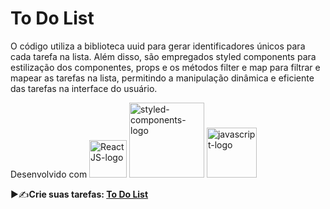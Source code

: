 # To Do List

O código utiliza a biblioteca uuid para gerar identificadores únicos para cada tarefa na lista. Além disso, são empregados styled components para estilização dos componentes, props e os métodos filter e map para filtrar e mapear as tarefas na lista, permitindo a manipulação dinâmica e eficiente das tarefas na interface do usuário.

Desenvolvido com <img width="60px" src="https://img.shields.io/badge/React-20232A?style=for-the-badge&logo=react&logoColor=61DAFB" alt="ReactJS-logo" />  <img width="120px" src="https://img.shields.io/badge/styled--components-DB7093?style=for-the-badge&logo=styled-components&logoColor=white" alt="styled-components-logo"/> <img width="80px" src="https://img.shields.io/badge/JavaScript-F7DF1E?style=for-the-badge&logo=javascript&logoColor=black" alt="javascript-logo"/>

<p>▶️✍️<b>Crie suas tarefas<b/>: <a href="https://todoknlist.netlify.app/">To Do List</a></p>

